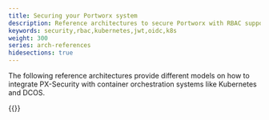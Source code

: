 ```yaml
---
title: Securing your Portworx system
description: Reference architectures to secure Portworx with RBAC support
keywords: security,rbac,kubernetes,jwt,oidc,k8s
weight: 300
series: arch-references
hidesections: true
---
```


The following reference architectures provide different models on how to
integrate PX-Security with container orchestration systems like Kubernetes
and DCOS.

{{<homelist series="security-ref-archs">}}
